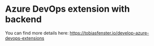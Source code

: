 # Azure DevOps extension with backend

You can find more details here: https://tobiasfenster.io/develop-azure-devops-extensions
